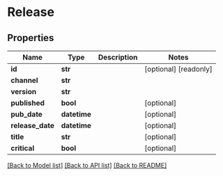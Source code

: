# Release

## Properties
Name | Type | Description | Notes
------------ | ------------- | ------------- | -------------
**id** | **str** |  | [optional] [readonly] 
**channel** | **str** |  | 
**version** | **str** |  | 
**published** | **bool** |  | [optional] 
**pub_date** | **datetime** |  | [optional] 
**release_date** | **datetime** |  | [optional] 
**title** | **str** |  | [optional] 
**critical** | **bool** |  | [optional] 

[[Back to Model list]](../README.md#documentation-for-models) [[Back to API list]](../README.md#documentation-for-api-endpoints) [[Back to README]](../README.md)


